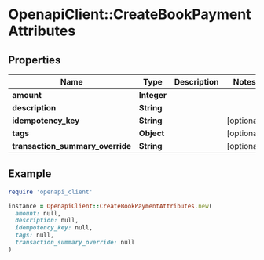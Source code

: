 # OpenapiClient::CreateBookPaymentAttributes

## Properties

| Name | Type | Description | Notes |
| ---- | ---- | ----------- | ----- |
| **amount** | **Integer** |  |  |
| **description** | **String** |  |  |
| **idempotency_key** | **String** |  | [optional] |
| **tags** | **Object** |  | [optional] |
| **transaction_summary_override** | **String** |  | [optional] |

## Example

```ruby
require 'openapi_client'

instance = OpenapiClient::CreateBookPaymentAttributes.new(
  amount: null,
  description: null,
  idempotency_key: null,
  tags: null,
  transaction_summary_override: null
)
```

